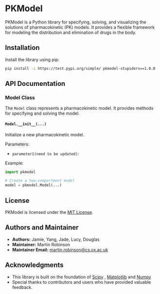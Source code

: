 # PKModel

PKModel is a Python library for specifying, solving, and visualizing the solutions of pharmacokinetic (PK) models. It provides a flexible framework for modeling the distribution and elimination of drugs in the body.

## Installation

Install the library using pip:

```bash
pip install -i https://test.pypi.org/simple/ pkmodel-stupiders==1.0.0
```


## API Documentation

### Model Class

The `Model` class represents a pharmacokinetic model. It provides methods for specifying and solving the model.

#### `Model.__init__(...)`

Initialize a new pharmacokinetic model.

Parameters:
- `parameter1(need to be updated)`: 

Example:

```python
import pkmodel

# Create a two-compartment model
model = pkmodel.Model(...)
```
## License

PKModel is licensed under the [MIT License](https://opensource.org/licenses/MIT).


## Authors and Maintainer

- **Authors:** Jamie, Yang, Jade, Lucy, Douglas
- **Maintainer:** Martin Robinson
- **Maintainer Email:** [martin.robinson@cs.ox.ac.uk](mailto:martin.robinson@cs.ox.ac.uk)
  

## Acknowledgments

- This library is built on the foundation of [Scipy](https://www.scipy.org/) , [Matplotlib](https://matplotlib.org/) and [Numpy](https://numpy.org/)
- Special thanks to contributors and users who have provided valuable feedback.


